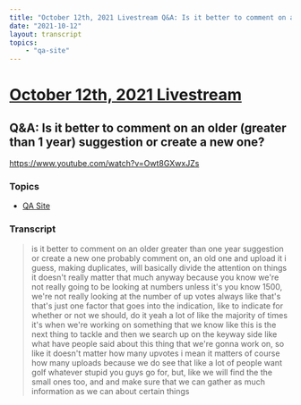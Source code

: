 ```yaml
---
title: "October 12th, 2021 Livestream Q&A: Is it better to comment on an older (greater than 1 year) suggestion or create a new one?"
date: "2021-10-12"
layout: transcript
topics:
    - "qa-site"
---
```

# [October 12th, 2021 Livestream](../2021-10-12.md)
## Q&A: Is it better to comment on an older (greater than 1 year) suggestion or create a new one?
https://www.youtube.com/watch?v=Owt8GXwxJZs

### Topics
* [QA Site](../topics/qa-site.md)

### Transcript

> is it better to comment on an older greater than one year suggestion or create a new one probably comment on, an old one and upload it i guess, making duplicates, will basically divide the attention on things it doesn't really matter that much anyway because you know we're not really going to be looking at numbers unless it's you know 1500, we're not really looking at the number of up votes always like that's that's just one factor that goes into the indication, like to indicate for whether or not we should, do it yeah a lot of like the majority of times it's when we're working on something that we know like this is the next thing to tackle and then we search up on the keyway side like what have people said about this thing that we're gonna work on, so like it doesn't matter how many upvotes i mean it matters of course how many uploads because we do see that like a lot of people want golf whatever stupid you guys go for, but, like we will find the the small ones too, and and make sure that we can gather as much information as we can about certain things
